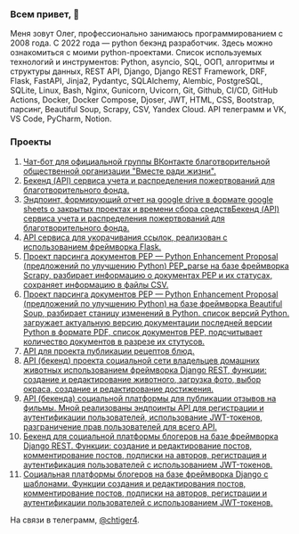 ### Всем привет, 👋
Меня зовут Олег, профессионально занимаюсь программированием с 2008 года. С 2022 года — python бекэнд разработчик.
Здесь можно ознакомиться с моими python-проектами.
Список используемых технологий и инструментов: Python, asyncio, SQL, ООП, алгоритмы и структуры данных, REST API, Django, Django REST Framework, DRF, Flask, FastAPI, Jinja2, Pydantyc, SQLAlchemy, Alembic, PostgreSQL, SQLite, Linux, Bash, Nginx, Gunicorn, Uvicorn, Git, Github, CI/CD, GitHub Actions, Docker, Docker Compose, Djoser, JWT, HTML, CSS, Bootstrap, парсинг, Beautiful Soup, Scrapy, CSV, Yandex Cloud. API телеграмм и VK, VS Code, PyCharm, Notion.
### Проекты
1. [Чат-бот для официальной группы ВКонтакте благотворительной общественной организации "Вместе ради жизни".](https://github.com/floks41/together-for-life-vk-bot/blob/master/README.md)
2. [Бекенд (API) сервиса учета и распределения пожертвований для благотворительного фонда.](https://github.com/floks41/cat_charity_fund/blob/master/README.md)
3. [Эндпоинт, формирующий отчет на google drive в формате google sheets о закрытых проектах и времени сбора средствБекенд (API) сервиса учета и распределения пожертвований для благотворительного фонда.](https://github.com/floks41/QRkot_spreadsheets/blob/main/README.md)
4. [API сервиса для укорачивания ссылок, реализован с использованием фреймворка Flask.](https://github.com/floks41/yacut/blob/master/README.md)
5. [Проект парсинга документов PEP — Python Enhancement Proposal (предложений по улучшению Python) PEP_parse на базе фреймворка Scrapy, разбирает информацию о документах PEP и их статусах, сохраняет информацию в файлы CSV.](https://github.com/floks41/scrapy_parser_pep/blob/main/README.md)
6. [Проект парсинга документов PEP — Python Enhancement Proposal (предложений по улучшению Python) на базе фреймворка Beautiful Soup, разбирает станицу изменений в Python. список версий Python. загружает актуальную версию документации последней версии Python в формате PDF, список документов PEP, подсчитывает количество документов в разрезе их стутусов.](https://github.com/floks41/bs4_parser_pep/blob/master/README.md)
7. [API для проекта публикации рецептов блюд.](https://github.com/floks41/foodgram/blob/master/README.md)
8. [API (бекенд) проекта социальной сети владельцев домашних животных использованием фреймворка Django REST, функции: создание и редактирование животного, загрузка фото, выбор окраса, создание и редактирование достижения.](https://github.com/floks41/kittygram_final/blob/main/README.md)
9. [API (бекенда) социальной платформы для публикации отзывов на фильмы. Мной реализованы эндпоинты API для регистрации и аутентификации пользователей, использование JWT-токенов, разграничение прав пользователей для всего API.](https://github.com/floks41/api_yamdb/blob/master/README.md)
10. [Бекенд для социальной платформы блогеров на базе фреймворка Django REST. Функции: создание и редактирование постов, комментирование постов, подписки на авторов, регистрация и аутентификация пользователей с использованием JWT-токенов.](https://github.com/floks41/api_final_yatube/blob/master/README.md)
11. [Социальная платформы блогеров на базе фреймворка Django с шаблонами. Функции создания и редактирования постов, комментирование постов, подписки на авторов, регистрации и аутентификации пользователей с использованием JWT-токенов.](https://github.com/floks41/hw05_final/blob/master/README.md)

На связи в телеграмм, [@chtiger4](https://t.me/chtiger4).
<!--
**floks41/floks41** is a ✨ _special_ ✨ repository because its `README.md` (this file) appears on your GitHub profile.

Here are some ideas to get you started:

- 🔭 I’m currently working on ...
- 🌱 I’m currently learning ...
- 👯 I’m looking to collaborate on ...
- 🤔 I’m looking for help with ...
- 💬 Ask me about ...
- 📫 How to reach me: ...
- 😄 Pronouns: ...
- ⚡ Fun fact: ...
-->
